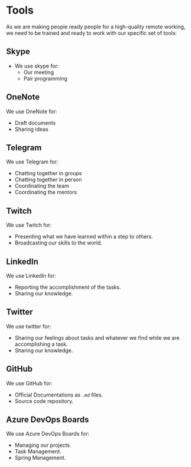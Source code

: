 # Tools
As we are making people ready people for a high-quality remote working, we need to be trained and ready to work with our specific set of tools:

## Skype
- We use skype for:
  -  Our meeting
  -  Pair programming
## OneNote
We use OneNote for:
  - Draft documents
  - Sharing ideas
## Telegram 
We use Telegram for:
  - Chatting together in groups
  - Chatting together in person
  - Coordinating the team
  - Coordinating the mentors
## Twitch 
We use Twitch for:
  - Presenting what we have learned within a step to others.
  - Broadcasting our skills to the world.
## LinkedIn 
We use LinkedIn for:
  - Reporting the accomplishment of the tasks.
  - Sharing our knowledge.
## Twitter 
We use twitter for:
  - Sharing our feelings about tasks and whatever we find while we are accomplishing a task.
  - Sharing our knowledge.
## GitHub 
We use GitHub for:
  - Official Documentations as `.md` files.
  - Source code repository.
## Azure DevOps Boards 
We use Azure DevOps Boards for:
  - Managing our projects.
  - Task Management.
  - Spring Management.
